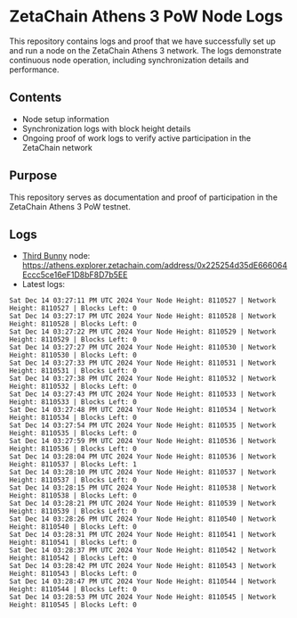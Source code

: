 # ZetaChain Athens 3 PoW Node Logs
This repository contains logs and proof that we have successfully set up and run a node on the ZetaChain Athens 3 network. The logs demonstrate continuous node operation, including synchronization details and performance.

## Contents
- Node setup information
- Synchronization logs with block height details
- Ongoing proof of work logs to verify active participation in the ZetaChain network

## Purpose
This repository serves as documentation and proof of participation in the ZetaChain Athens 3 PoW testnet.

## Logs

- [Third Bunny](https://thirdbunny.xyz/) node: https://athens.explorer.zetachain.com/address/0x225254d35dE666064Eccc5ce16eF1D8bF8D7b5EE
- Latest logs:
```
Sat Dec 14 03:27:11 PM UTC 2024 Your Node Height: 8110527 | Network Height: 8110527 | Blocks Left: 0
Sat Dec 14 03:27:17 PM UTC 2024 Your Node Height: 8110528 | Network Height: 8110528 | Blocks Left: 0
Sat Dec 14 03:27:22 PM UTC 2024 Your Node Height: 8110529 | Network Height: 8110529 | Blocks Left: 0
Sat Dec 14 03:27:27 PM UTC 2024 Your Node Height: 8110530 | Network Height: 8110530 | Blocks Left: 0
Sat Dec 14 03:27:33 PM UTC 2024 Your Node Height: 8110531 | Network Height: 8110531 | Blocks Left: 0
Sat Dec 14 03:27:38 PM UTC 2024 Your Node Height: 8110532 | Network Height: 8110532 | Blocks Left: 0
Sat Dec 14 03:27:43 PM UTC 2024 Your Node Height: 8110533 | Network Height: 8110533 | Blocks Left: 0
Sat Dec 14 03:27:48 PM UTC 2024 Your Node Height: 8110534 | Network Height: 8110534 | Blocks Left: 0
Sat Dec 14 03:27:54 PM UTC 2024 Your Node Height: 8110535 | Network Height: 8110535 | Blocks Left: 0
Sat Dec 14 03:27:59 PM UTC 2024 Your Node Height: 8110536 | Network Height: 8110536 | Blocks Left: 0
Sat Dec 14 03:28:04 PM UTC 2024 Your Node Height: 8110536 | Network Height: 8110537 | Blocks Left: 1
Sat Dec 14 03:28:10 PM UTC 2024 Your Node Height: 8110537 | Network Height: 8110537 | Blocks Left: 0
Sat Dec 14 03:28:15 PM UTC 2024 Your Node Height: 8110538 | Network Height: 8110538 | Blocks Left: 0
Sat Dec 14 03:28:21 PM UTC 2024 Your Node Height: 8110539 | Network Height: 8110539 | Blocks Left: 0
Sat Dec 14 03:28:26 PM UTC 2024 Your Node Height: 8110540 | Network Height: 8110540 | Blocks Left: 0
Sat Dec 14 03:28:31 PM UTC 2024 Your Node Height: 8110541 | Network Height: 8110541 | Blocks Left: 0
Sat Dec 14 03:28:37 PM UTC 2024 Your Node Height: 8110542 | Network Height: 8110542 | Blocks Left: 0
Sat Dec 14 03:28:42 PM UTC 2024 Your Node Height: 8110543 | Network Height: 8110543 | Blocks Left: 0
Sat Dec 14 03:28:47 PM UTC 2024 Your Node Height: 8110544 | Network Height: 8110544 | Blocks Left: 0
Sat Dec 14 03:28:53 PM UTC 2024 Your Node Height: 8110545 | Network Height: 8110545 | Blocks Left: 0
```
